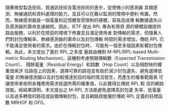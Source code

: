   隨著微型製造技術、資通訊技術及電池技術的進步，促使微小的感測器
具備感測、無線通訊和資料處理的能力，並且可以在難以監測的環境中便利
佈置。然而，無線感測器是一個電量和記憶體皆受限制的硬體，容易造成傳
輸數據遺失以及感測器的壽命急速縮短。因此，IETF 提出 RPL 專為有限資
源的硬體設備提供路由服務，以利於在險惡的環境下佈置並且滿足使用者
對傳輸的需求，但隨著人們對封包傳輸率、無線感測器的壽命以及封包傳輸
時間的需求增加，傳統 RPL 已不能滿足使用者的需求。由於在傳輸封包時，
可能有一個至多個因素影響封包傳輸。為此，本文提出了基於 RPL 之多度
量路由機制 M-RPL(RPL-based Multi-metric Routing 
Mechanism)，該機制考慮預期傳輸數（Expected Transmission Count）、
殘餘電量（Residual Energy）和跳數（Hop Count）以及相對映的權重值來評
估路徑上的因素，選擇可靠的路徑並有助於減少封包遺失、避免選擇低電量
的無線感測器以及封包較慢達到目的端的情況發生，而產生的權重範圍表
可讓使用者依照各種應用需求挑選所需的權重值，以此獲得比傳統 RPL 較
佳的網路效能。經結果證明，本文提出之 M-RPL 方法能避免選擇高封包遺
失率、低電量以及過多轉發的路徑或設備傳輸封包，並且網路效能優於傳統
RPL 定義的目標函數 MRHOF 和 OF0。
